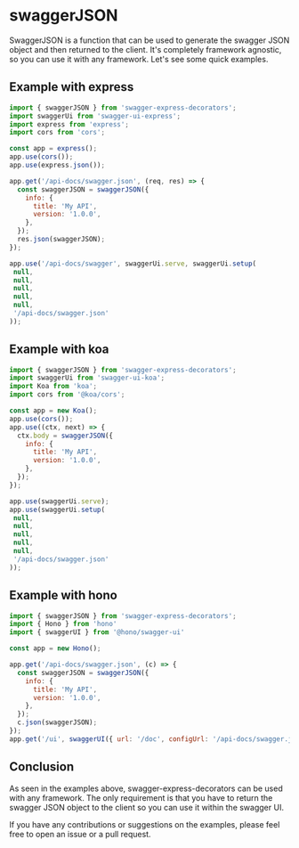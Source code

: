 # swaggerJSON

SwaggerJSON is a function that can be used to generate the swagger JSON object and then returned to the client. It's completely framework agnostic, so you can use it with any framework. Let's see some quick examples.

## Example with express

```js
import { swaggerJSON } from 'swagger-express-decorators';
import swaggerUi from 'swagger-ui-express';
import express from 'express';
import cors from 'cors';

const app = express();
app.use(cors());
app.use(express.json());

app.get('/api-docs/swagger.json', (req, res) => {
  const swaggerJSON = swaggerJSON({
    info: {
      title: 'My API',
      version: '1.0.0',
    },
  });
  res.json(swaggerJSON);
});

app.use('/api-docs/swagger', swaggerUi.serve, swaggerUi.setup(
 null,
 null,
 null,
 null,
 null,
 '/api-docs/swagger.json'
));
```

## Example with koa

```js
import { swaggerJSON } from 'swagger-express-decorators';
import swaggerUi from 'swagger-ui-koa';
import Koa from 'koa';
import cors from '@koa/cors';

const app = new Koa();
app.use(cors());
app.use((ctx, next) => {
  ctx.body = swaggerJSON({
    info: {
      title: 'My API',
      version: '1.0.0',
    },
  });
});

app.use(swaggerUi.serve);
app.use(swaggerUi.setup(
 null,
 null,
 null,
 null,
 null,
 '/api-docs/swagger.json'
));
```

## Example with hono

```js
import { swaggerJSON } from 'swagger-express-decorators';
import { Hono } from 'hono'
import { swaggerUI } from '@hono/swagger-ui'

const app = new Hono();

app.get('/api-docs/swagger.json', (c) => {
  const swaggerJSON = swaggerJSON({
    info: {
      title: 'My API',
      version: '1.0.0',
    },
  });
  c.json(swaggerJSON);
});
app.get('/ui', swaggerUI({ url: '/doc', configUrl: '/api-docs/swagger.json' }));
```

## Conclusion

As seen in the examples above, swagger-express-decorators can be used with any framework. The only requirement is that you have to return the swagger JSON object to the client so you can use it within the swagger UI.

If you have any contributions or suggestions on the examples, please feel free to open an issue or a pull request.